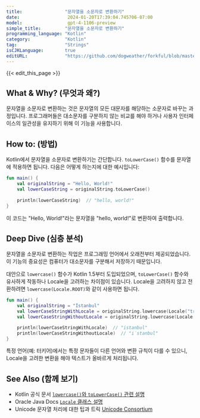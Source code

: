 ```yaml
---
title:                "문자열을 소문자로 변환하기"
date:                  2024-01-20T17:39:04.745706-07:00
model:                 gpt-4-1106-preview
simple_title:         "문자열을 소문자로 변환하기"
programming_language: "Kotlin"
category:             "Kotlin"
tag:                  "Strings"
isCJKLanguage:        true
editURL:              "https://github.com/dogweather/forkful/blob/master/content/ko/kotlin/converting-a-string-to-lower-case.md"
---
```


{{< edit_this_page >}}

## What & Why? (무엇과 왜?)
문자열을 소문자로 변환하는 것은 문자열의 모든 대문자를 해당하는 소문자로 바꾸는 과정입니다. 프로그래머들은 대소문자를 구분하지 않는 비교를 해야 하거나 사용자 인터페이스의 일관성을 유지하기 위해 이 기능을 사용합니다.

## How to: (방법)
Kotlin에서 문자열을 소문자로 변환하기는 간단합니다. `toLowerCase()` 함수를 문자열에 적용하면 됩니다. 다음은 어떻게 하는지에 대한 예시입니다:

```Kotlin
fun main() {
    val originalString = "Hello, World!"
    val lowerCaseString = originalString.toLowerCase()
    
    println(lowerCaseString)  // "hello, world!"
}
```

이 코드는 "Hello, World!"라는 문자열을 "hello, world!"로 변환하여 출력합니다.

## Deep Dive (심층 분석)
문자열을 소문자로 변환하는 작업은 프로그래밍 언어에서 오래전부터 제공되었습니다. 이 기능의 중요성은 컴퓨터가 대소문자를 구분해서 저장하기 때문입니다. 

대안으로 `lowercase()` 함수가 Kotlin 1.5부터 도입되었으며, `toLowerCase()` 함수와 유사하게 작동하나 Locale을 고려하는 차이점이 있습니다. Locale을 고려하지 않고 전환하려면 `lowercase(Locale.ROOT)`와 같이 사용하면 됩니다.

```Kotlin
fun main() {
    val originalString = "İstanbul"
    val lowerCaseStringWithLocale = originalString.lowercase(Locale("tr", "TR"))
    val lowerCaseStringWithoutLocale = originalString.lowercase(Locale.ROOT)

    println(lowerCaseStringWithLocale)  // "istanbul"
    println(lowerCaseStringWithoutLocale)  // "i̇stanbul"
}
```

특정 언어(예: 터키어)에서는 특정 문자들이 다른 언어와 변환 규칙이 다를 수 있으니, Locale을 고려한 변환을 해야 텍스트가 올바르게 처리됩니다.

## See Also (함께 보기)
- Kotlin 공식 문서 [`lowercase()`와 `toLowerCase()` 관련 설명](https://kotlinlang.org/api/latest/jvm/stdlib/kotlin.text/lowercase.html)
- Oracle Java Docs [`Locale` 클래스 설명](https://docs.oracle.com/javase/8/docs/api/java/util/Locale.html)
- Unicode 문자열 처리에 대한 팁과 트릭 [Unicode Consortium](https://unicode.org)
